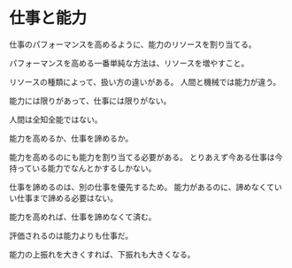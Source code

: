 # 仕事と能力

仕事のパフォーマンスを高めるように、能力のリソースを割り当てる。

パフォーマンスを高める一番単純な方法は、リソースを増やすこと。

リソースの種類によって、扱い方の違いがある。
人間と機械では能力が違う。

能力には限りがあって、仕事には限りがない。

人間は全知全能ではない。

能力を高めるか、仕事を諦めるか。

能力を高めるのにも能力を割り当てる必要がある。
とりあえず今ある仕事は今持っている能力でなんとかするしかない。

仕事を諦めるのは、別の仕事を優先するため。
能力があるのに、諦めなくていい仕事まで諦める必要はない。

能力を高めれば、仕事を諦めなくて済む。

評価されるのは能力よりも仕事だ。

能力の上振れを大きくすれば、下振れも大きくなる。
